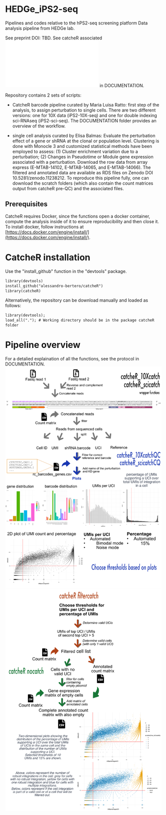 # HEDGe_iPS2-seq
Pipelines and codes relative to the hPS2-seq screening platform
Data analysis pipeline from HEDGe lab. 

See preprint DOI: TBD.
See catcheR associated ![protocol](/DOCUMENTATION/catcheR.pdf) in DOCUMENTATION.

Repository contains 2 sets of scripts: 

- CatcheR barcode pipeline curated by Maria Luisa Ratto: first step of the analysis, to assign perturbation to single cells.
  There are two different versions: one for 10X data (iPS2-10X-seq) and one for double indexing sci-RNAseq (iPS2-sci-seq). The DOCUMENTATION folder provides an overview of the workflow.
  
- single cell analysis curated by Elisa Balmas: Evaluate the perturbation effect of a gene or shRNA at the clonal or population level.
  Clustering is done with Monocle 3 and customized statistical methods have been employed to assess:
  (1) Cluster enrichment variation due to a perturbation; (2) Changes in Pseudotime or Module gene expression associated with a perturbation.
  Download the row data from array express (E-MTAB-14102, E-MTAB-14065, and E-MTAB-14066). The filtered and annotated data are available as RDS files on Zenodo DOI 10.5281/zenodo.11238212. To reproduce this pipeline fully, one can download the scratch folders (which also contain the count matrices output from catcheR pre-QC) and the associated files.

## Prerequisites
CatcheR requires Docker, since the functions open a docker container, compute the analysis inside of it to ensure reproducibility and then close it. To install docker, follow instructions at [https://docs.docker.com/engine/install/](https://docs.docker.com/engine/install/). 

# CatcheR installation

Use the "install_github" function in the "devtools" package.

    library(devtools) 
    install_github("alessandro-bertero/catcheR")
    library(catcheR)

Alternatively, the repository can be download manually and loaded as follows: 

    library(devtools);
    load_all("."); # Working directory should be in the package catcheR folder


# Pipeline overview
For a detalied explaination of all the functions, see the protocol in DOCUMENTATION. 
![exploratory](DOCUMENTATION/1exploratoryanalysis.jpg)
![cellfiltering](DOCUMENTATION/2cellfiltering.jpg)
